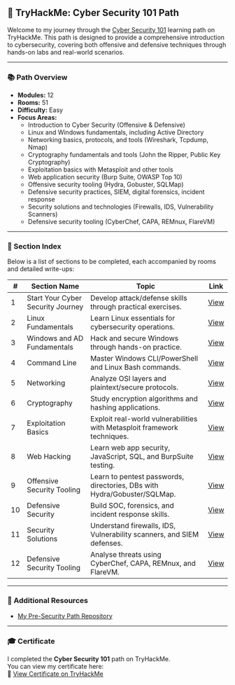 ## 🧠 TryHackMe: Cyber Security 101 Path

Welcome to my journey through the [Cyber Security 101](https://tryhackme.com/path/outline/cybersecurity101) learning path on TryHackMe. This path is designed to provide a comprehensive introduction to cybersecurity, covering both offensive and defensive techniques through hands-on labs and real-world scenarios.

---

### 📚 Path Overview

- **Modules:** 12
- **Rooms:** 51
- **Difficulty:** Easy
- **Focus Areas:**
  - Introduction to Cyber Security (Offensive & Defensive)
  - Linux and Windows fundamentals, including Active Directory
  - Networking basics, protocols, and tools (Wireshark, Tcpdump, Nmap)
  - Cryptography fundamentals and tools (John the Ripper, Public Key Cryptography)
  - Exploitation basics with Metasploit and other tools
  - Web application security (Burp Suite, OWASP Top 10)
  - Offensive security tooling (Hydra, Gobuster, SQLMap)
  - Defensive security practices, SIEM, digital forensics, incident response
  - Security solutions and technologies (Firewalls, IDS, Vulnerability Scanners)
  - Defensive security tooling (CyberChef, CAPA, REMnux, FlareVM)

---

### 📁 Section Index

Below is a list of sections to be completed, each accompanied by rooms and detailed write-ups:

| #  | Section Name                         | Topic                                                                    | Link                                                                |
|----|--------------------------------------|--------------------------------------------------------------------------|---------------------------------------------------------------------|
| 1  | Start Your Cyber Security Journey    | Develop attack/defense skills through practical exercises.               | [View](https://github.com/MQKGitHub/Introduction-to-Cyber-Security) |
| 2  | Linux Fundamentals                   | Learn Linux essentials for cybersecurity operations.                     | [View](https://github.com/MQKGitHub/Linux-Fundamentals)             |
| 3  | Windows and AD Fundamentals          | Hack and secure Windows through hands-on practice.                       | [View](https://github.com/MQKGitHub/Windows-Fundamentals)           |
| 4  | Command Line                         | Master Windows CLI/PowerShell and Linux Bash commands.                   | [View](https://github.com/MQKGitHub/Command-Line/)                  |
| 5  | Networking                           | Analyze OSI layers and plaintext/secure protocols.                       | [View](https://github.com/MQKGitHub/Networking/)                    |
| 6  | Cryptography                         | Study encryption algorithms and hashing applications.                    | [View](https://github.com/MQKGitHub/Cryptography/)                  |
| 7  | Exploitation Basics                  | Exploit real-world vulnerabilities with Metasploit framework techniques. | [View](https://github.com/MQKGitHub/Exploitation-Basics/)           |
| 8  | Web Hacking                          | Learn web app security, JavaScript, SQL, and BurpSuite testing.          | [View](https://github.com/MQKGitHub/Web-Hacking/)                   |
| 9  | Offensive Security Tooling           | Learn to pentest passwords, directories, DBs with Hydra/Gobuster/SQLMap. | [View](https://github.com/MQKGitHub/Offensive-Security-Tooling/)    |
| 10 | Defensive Security                   | Build SOC, forensics, and incident response skills.                      | [View](https://github.com/MQKGitHub/Defensive-Security/)            |
| 11 | Security Solutions                   | Understand firewalls, IDS, Vulnerability scanners, and SIEM defenses.    | [View](https://github.com/MQKGitHub/Security-Solutions/)            |
| 12 | Defensive Security Tooling           | Analyse threats using CyberChef, CAPA, REMnux, and FlareVM.              | [View](https://github.com/MQKGitHub/Defensive-Security-Tooling/)    |

---

### 🔗 Additional Resources

- [My Pre-Security Path Repository](https://github.com/MQKGitHub/Pre-Security)

---

### 🎓 Certificate

I completed the **Cyber Security 101** path on TryHackMe.  
You can view my certificate here:  
🔗 [View Certificate on TryHackMe](https://tryhackme.com/certificate/THM-LP8IH5CDHG)

